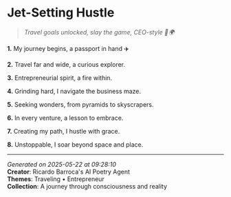 # Jet-Setting Hustle

> *Travel goals unlocked, slay the game, CEO-style 💼🌍*

**1.** My journey begins, a passport in hand ✈️


**2.** Travel far and wide, a curious explorer.


**3.** Entrepreneurial spirit, a fire within.


**4.** Grinding hard, I navigate the business maze.


**5.** Seeking wonders, from pyramids to skyscrapers.


**6.** In every venture, a lesson to embrace.


**7.** Creating my path, I hustle with grace.


**8.** Unstoppable, I soar beyond space and place.



---

*Generated on 2025-05-22 at 09:28:10*  
**Creator**: Ricardo Barroca's AI Poetry Agent  
**Themes**: Traveling • Entrepreneur  
**Collection**: A journey through consciousness and reality